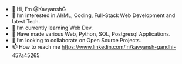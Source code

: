 - 👋 Hi, I’m @KavyanshG
- 👀 I’m interested in AI/ML, Coding, Full-Stack Web Development and latest Tech.
- 🌱 I’m currently learning Web Dev.
- 🌱 Have made various Web, Python, SQL, Postgresql Applications.
- 💞️ I’m looking to collaborate on Open Source Projects.
- 📫 How to reach me https://www.linkedin.com/in/kavyansh-gandhi-457a45265


<!---
KavyanshG/KavyanshG is a ✨ special ✨ repository because its `README.md` (this file) appears on your GitHub profile.
You can click the Preview link to take a look at your changes.
--->
